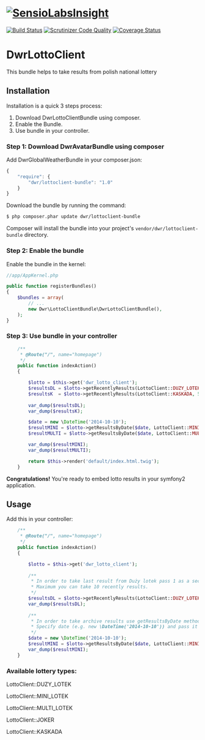 [![SensioLabsInsight](https://insight.sensiolabs.com/projects/b6a05abf-5bc5-4c90-befa-4adbc93ec11d/big.png)](https://insight.sensiolabs.com/projects/b6a05abf-5bc5-4c90-befa-4adbc93ec11d)
======================
[![Build Status](https://travis-ci.org/dariuszwrzesien/DwrLottoClientBundle.svg?branch=master)](https://travis-ci.org/dariuszwrzesien/DwrLottoClientBundle)
[![Scrutinizer Code Quality](https://scrutinizer-ci.com/g/dariuszwrzesien/DwrLottoClientBundle/badges/quality-score.png?b=master)](https://scrutinizer-ci.com/g/dariuszwrzesien/DwrLottoClientBundle/?branch=master)
[![Coverage Status](https://coveralls.io/repos/dariuszwrzesien/DwrGlobalWeatherBundle/badge.svg?branch=master&service=github)](https://coveralls.io/github/dariuszwrzesien/DwrGlobalWeatherBundle?branch=master)

# **DwrLottoClient**

This bundle helps to take results from polish national lottery

## **Installation**

Installation is a quick 3 steps process:

1. Download DwrLottoClientBundle using composer.
2. Enable the Bundle.
3. Use bundle in your controller.

### Step 1: Download DwrAvatarBundle using composer

Add DwrGlobalWeatherBundle in your composer.json:

``` js
{
    "require": {
        "dwr/lottoclient-bundle": "1.0"
    }
}
```

Download the bundle by running the command:

``` bash
$ php composer.phar update dwr/lottoclient-bundle
```

Composer will install the bundle into your project's `vendor/dwr/lottoclient-bundle` directory.

### Step 2: Enable the bundle

Enable the bundle in the kernel:

``` php
//app/AppKernel.php

public function registerBundles()
{
    $bundles = array(
        // ...
        new Dwr\LottoClientBundle\DwrLottoClientBundle(),
    );
}
```

### Step 3: Use bundle in your controller

``` php
    /**
     * @Route("/", name="homepage")
     */
    public function indexAction()
    {

        $lotto = $this->get('dwr_lotto_client');
        $resultsDL = $lotto->getRecentlyResults(LottoClient::DUZY_LOTEK, 1); //takes last result from Duży lotek
        $resultsK  = $lotto->getRecentlyResults(LottoClient::KASKADA, 5); //takes 5 recently results from Kaskada
        
        var_dump($resultsDL);
        var_dump($resultsK);

        $date = new \DateTime('2014-10-10');
        $resultMINI = $lotto->getResultsByDate($date, LottoClient::MINI_LOTEK, 2); //takes 2 recently results from giving date for Mini Lotek
        $resultMULTI = $lotto->getResultsByDate($date, LottoClient::MULTI_LOTEK, 3); //takes 3 recently results from giving date for Multi Lotek

        var_dump($resultMINI);
        var_dump($resultMULTI);

        return $this->render('default/index.html.twig');
    }

```

**Congratulations!** You're ready to embed lotto results in your symfony2 application.

## **Usage**

Add this in your controller:

``` php
    /**
     * @Route("/", name="homepage")
     */
    public function indexAction()
    {

        $lotto = $this->get('dwr_lotto_client');
        
        /**
         * In order to take last result from Duży lotek pass 1 as a second argument for getRecentlyResults method.
         * Maximum you can take 10 recently results.
         */
        $resultsDL = $lotto->getRecentlyResults(LottoClient::DUZY_LOTEK, 1);
        var_dump($resultsDL); 
        
        /**
         * In order to take archive results use getResultsByDate method.
         * Specify date (e.g. new \DateTime('2014-10-10')) and pass it as first argument.
         */
        $date = new \DateTime('2014-10-10');
        $resultMINI = $lotto->getResultsByDate($date, LottoClient::MINI_LOTEK, 2);
        var_dump($resultMINI);
    }

```

### **Available lottery types:**

LottoClient::DUZY_LOTEK

LottoClient::MINI_LOTEK

LottoClient::MULTI_LOTEK

LottoClient::JOKER

LottoClient::KASKADA 
